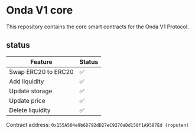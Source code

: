 # Onda V1 core
This repository contains the core smart contracts for the Onda V1 Protocol.

## status

| Feature                                                                                                    | Status |
|------------------------------------------------------------------------------------------------------------|--------|
| Swap ERC20 to ERC20                                                                                        | ✅      |
| Add liquidity                                                                                              | ✅      |
| Update storage                                                                                   | ✅      |
| Update price                                                                                                | ✅      |
| Delete liquidity                                                                                           | ✅      |

Contract address: 
```0x155A504e9b6D792dD27eC9270aDd158f1A9587Ed (ropsten)```
